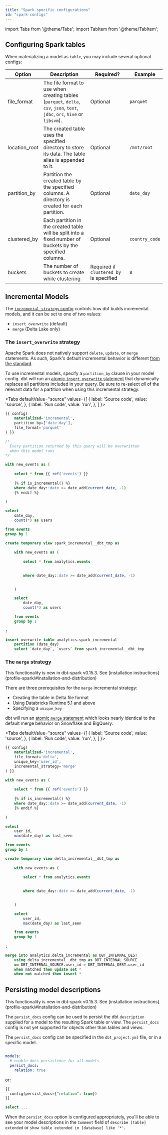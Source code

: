 ```yaml
---
title: "Spark specific configurations"
id: "spark-configs"
---
```


import Tabs from '@theme/Tabs';
import TabItem from '@theme/TabItem';

## Configuring Spark tables

When materializing a model as `table`, you may include several optional configs:

| Option  | Description                                        | Required?               | Example                  |
|---------|----------------------------------------------------|-------------------------|--------------------------|
| file_format | The file format to use when creating tables (`parquet`, `delta`, `csv`, `json`, `text`, `jdbc`, `orc`, `hive` or `libsvm`). | Optional | `parquet`|
| location_root  | The created table uses the specified directory to store its data. The table alias is appended to it. | Optional                | `/mnt/root`              |
| partition_by  | Partition the created table by the specified columns. A directory is created for each partition. | Optional                | `date_day`              |
| clustered_by  | Each partition in the created table will be split into a fixed number of buckets by the specified columns. | Optional               | `country_code`              |
| buckets  | The number of buckets to create while clustering | Required if `clustered_by` is specified                | `8`              |

## Incremental Models

The [`incremental_strategy` config](configuring-incremental-models#what-is-an-incremental_strategy) controls how dbt builds incremental models, and it can be set to one of two values:
 - `insert_overwrite` (default)
 - `merge` (Delta Lake only)

### The `insert_overwrite` strategy

Apache Spark does not natively support `delete`, `update`, or `merge` statements. As such, Spark's default incremental behavior is different [from the standard](configuring-incremental-models).

To use incremental models, specify a `partition_by` clause in your model config. dbt will run an [atomic `insert overwrite` statement](https://spark.apache.org/docs/3.0.0-preview/sql-ref-syntax-dml-insert-overwrite-table.html) that dynamically replaces all partitions included in your query. Be sure to re-select _all_ of the relevant data for a partition when using this incremental strategy.

<Tabs
  defaultValue="source"
  values={[
    { label: 'Source code', value: 'source', },
    { label: 'Run code', value: 'run', },
  ]
}>
<TabItem value="source">

<File name='spark_incremental.sql'>

```sql
{{ config(
    materialized='incremental',
    partition_by=['date_day'],
    file_format='parquet'
) }}

/*
  Every partition returned by this query will be overwritten
  when this model runs
*/

with new_events as (
    
    select * from {{ ref('events') }}
    
    {% if is_incremental() %}
    where date_day::date >= date_add(current_date, -1)
    {% endif %}
    
)

select
    date_day,
    count(*) as users

from events
group by 1
```

</File>
</TabItem>
<TabItem value="run">

<File name='spark_incremental.sql'>

```sql
create temporary view spark_incremental__dbt_tmp as
    
    with new_events as (
        
        select * from analytics.events
        

        where date_day::date >= date_add(current_date, -1)

        
    )

    select
        date_day,
        count(*) as users

    from events
    group by 1
    
;

insert overwrite table analytics.spark_incremental
    partition (date_day)
    select `date_day`, `users` from spark_incremental__dbt_tmp
```

</File>
</TabItem>
</Tabs>

### The `merge` strategy

<Callout type="info" title="New in dbt-spark v0.15.3">
This functionality is new in dbt-spark v0.15.3. See [installation instructions](profile-spark/#installation-and-distribution)
</Callout>

There are three prerequisites for the `merge` incremental strategy:
- Creating the table in Delta file format
- Using Databricks Runtime 5.1 and above
- Specifying a `unique_key`

dbt will run an [atomic `merge` statement](https://docs.databricks.com/spark/latest/spark-sql/language-manual/merge-into.html) which looks nearly identical to the default merge behavior on Snowflake and BigQuery.

<Tabs
  defaultValue="source"
  values={[
    { label: 'Source code', value: 'source', },
    { label: 'Run code', value: 'run', },
  ]
}>
<TabItem value="source">

<File name='delta_incremental.sql'>

```sql
{{ config(
    materialized='incremental',
    file_format='delta',
    unique_key='user_id',
    incremental_strategy='merge'
) }}

with new_events as (
    
    select * from {{ ref('events') }}
    
    {% if is_incremental() %}
    where date_day::date >= date_add(current_date, -1)
    {% endif %}
    
)

select
    user_id,
    max(date_day) as last_seen

from events
group by 1
```

</File>
</TabItem>
<TabItem value="run">

<File name='delta_incremental.sql'>

```sql
create temporary view delta_incremental__dbt_tmp as
    
    with new_events as (
        
        select * from analytics.events
        

        where date_day::date >= date_add(current_date, -1)

        
    )

    select
        user_id,
        max(date_day) as last_seen

    from events
    group by 1
    
;

merge into analytics.delta_incremental as DBT_INTERNAL_DEST
    using delta_incremental__dbt_tmp as DBT_INTERNAL_SOURCE
    on DBT_INTERNAL_SOURCE.user_id = DBT_INTERNAL_DEST.user_id
    when matched then update set *
    when not matched then insert *
```

</File>

</TabItem>
</Tabs>

## Persisting model descriptions

<Callout type="info" title="New in dbt-spark v0.15.3">
This functionality is new in dbt-spark v0.15.3. See [installation instructions](profile-spark/#installation-and-distribution)
</Callout>

The `persist_docs` config can be used to persist the dbt `description` supplied for a model to the resulting Spark table or view. The `persist_docs` config is not yet supported for objects other than tables and views.

The `persist_docs` config can be specified in the `dbt_project.yml` file, or in a specific model.

<File name='dbt_project.yml'>

```yaml

models:
  # enable docs persistence for all models
  persist_docs:
    relation: true
```

</File>

or:

<File name='models/my_model.sql'>

```sql
{{
  config(persist_docs={"relation": true})
}}

select ...
```

</File>

When the `persist_docs` option is configured appropriately, you'll be able to see your model descriptions
in the `Comment` field of `describe [table] extended` or `show table extended in [database] like '*'`.
